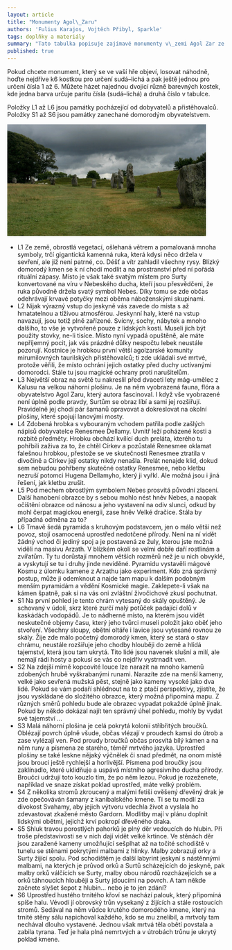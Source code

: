 ```yaml
---
layout: article
title: "Monumenty Agol\_Zaru"
authors: 'Fulius Karajos, Vojtěch Přibyl, Sparkle'
tags: doplňky a materiály
summary: "Tato tabulka popisuje zajímavé monumenty v\_ze­mi Agol Zar ze světa Neviditelné knihy. Půjdou však snadno převzít i do jiných fantasy krajin."
published: true
---
```


Pokud chcete monument, který se ve vaší hře objeví, losovat náhodně, hoďte nejdříve k6 kostkou pro určení sudá–lichá a pak ještě jednou pro určení čísla 1 až 6. Můžete házet najednou dvojicí různě barevných kostek, kde jedna barva určuje paritu čísla (sudá–lichá) a druhá číslo v tabulce.

Položky L1 až L6 jsou památky pocházející od dobyvatelů a přistěhovalců. Položky S1 až S6 jsou památky zanechané domorodým obyvatelstvem.

![](stone-67797-960-720-opt.jpg)

- L1 Ze země, obrostlá vegetací, ošlehaná větrem a pomalovaná mnoha symboly, trčí gigantická kamenná ruka, která kdysi něco držela v sevření, ale již není patrné, co. Déšť a vítr zahladil všechny rysy. Blízký domorodý kmen se k ní chodí modlit a na prostranství před ní pořádá rituální zápasy. Místo je však také svatým místem pro Surty konvertované na víru v Nebeského ducha, kteří jsou přesvědčeni, že ruka původně držela svatý symbol Nebes. Díky tomu se zde občas odehrávají krvavé potyčky mezi oběma náboženskými skupinami.
- L2 Nijak výrazný vstup do jeskyně vás zavede do místa s až hmatatelnou a tíživou atmosférou. Jeskynní haly, které na vstup navazují, jsou totiž plně zařízené. Svícny, sochy, nábytek a mnoho dalšího, to vše je vytvořené pouze z lidských kostí. Museli jich být použity stovky, ne-li tisíce. Místo nyní vypadá opuštěně, ale máte nepříjemný pocit, jak vás prázdné důlky nespočtu lebek neustále pozorují. Kostnice je hrobkou první větší agolzarské komunity mírumilovných taurilských přistěhovalců; ti zde ukládali své mrtvé, protože věřili, že místo ochrání jejich ostatky před duchy uctívanými domorodci. Stále tu jsou magické ochrany proti narušitelům.
- L3 Největší obraz na světě tu nakreslil před dvaceti lety mág-umělec z Kalusu na velkou náhorní plošinu. Je na něm vyobrazená fauna, flóra a obyvatelstvo Agol Zaru, který autora fascinoval. I když vše vyobrazené není úplně podle pravdy, Surtům se obraz líbí a sami jej rozšiřují. Pravidelně jej chodí pár šamanů opravovat a dokreslovat na okolní plošiny, které spojují lanovými mosty.
- L4 Zdobená hrobka s vybouraným vchodem patřila podle zašlých nápisů dobyvatelce Renesmee Dellamy. Uvnitř leží poházené kosti a rozbité předměty. Hrobku obchází kvílící duch preláta, kterého tu pohřbili zaživa za to, že chtěl Církev a pozůstalé Renesmee oklamat falešnou hrobkou, přestože se ve skutečnosti Renesmee ztratila v divočině a Církev její ostatky nikdy nenašla. Prelát nenajde klid, dokud sem nebudou pohřbeny skutečné ostatky Renesmee, nebo kletbu nezruší potomci Hugena Dellamyho, který ji vy­řkl. Ale možná jsou i jiná řešení, jak kletbu zrušit.
- L5 Pod mechem obrostlým symbolem Nebes prosvítá původní zlacení. Další hanobení obrazce by s sebou mohlo nést hněv Nebes, a naopak očištění obrazce od nánosu a jeho vystavení na odiv slunci, odkud by mohl čerpat magickou energii, zase hněv Velké dračice. Stála by případná odměna za to?
- L6 Tmavě šedá pyramida s kruhovým podstavcem, jen o málo větší než povoz, stojí osamocená uprostřed nedotčené přírody. Není na ní vidět žádný vchod či jediný spoj a je postavená ze žuly, kterou jste možná viděli na masivu Arzath. V blízkém okolí se velmi dobře daří rostlinám a zvířatům. Ty tu dorůstají mnohem větších rozměrů než je u nich obvyklé, a vyskytují se tu i druhy jinde neviděné. Pyramidu vystavěli mágové Kosmu z úlomku kamene z Arzathu jako experiment. Kdo zná správný postup, může ji odemknout a najde tam mapu k dalším podobným menším pyramidám a vědění Kosmické magie. Zaklepete-li však na kámen špatně, pak si na vás oni zvláštní živočichové zkusí pochutnat.
- S1 Na první pohled je tento chrám vytesaný do skály opuštěný. Je schovaný v údolí, skrz které zurčí malý potůček padající dolů v kaskádách vodopádů. Je to nádherné místo, na kterém jsou vidět neskutečné objemy času, který jeho tvůrci museli položit jako oběť jeho stvoření. Všechny sloupy, obětní oltáře i lavice jsou vytesané rovnou ze skály. Žije zde málo početný domorodý kmen, který se stará o stav chrámu, neustále rozšiřuje jeho chodby hlouběji do země a hlídá tajemství, která jsou tam ukrytá. Tito lidé jsou navenek slušní a milí, ale nemají rádi hosty a pokusí se vás co nejdřív vystrnadit ven.
- S2 Na zdejší mírně kopcovité louce lze narazit na mnoho kamenů zdobených hrubě vyškrabanými runami. Narazíte zde na menší kameny, velké jako sevřená mužská pěst, stejně jako kameny vysoké jako dva lidé. Pokud se vám podaří shlédnout na to z ptačí perspektivy, zjistíte, že jsou vyskládané do složitého obrazce, který možná připomíná mapu. Z různých směrů pohledu bude ale obrazec vypadat pokaždé úplně jinak. Pokud by někdo dokázal najít ten správný úhel pohledu, mohly by vydat své tajemství …
- S3 Malá náhorní plošina je celá pokrytá kolonií stříbřitých broučků. Oblézají povrch úplně všude, občas vlézají v proudech kamsi do útrob a zase vylézají ven. Pod proudy broučků občas prosvítá bílý kámen a na něm runy a písmena ze starého, téměř mrtvého jazyka. Uprostřed plošiny se také leskne nějaký výčnělek či snad předmět, na onom místě jsou brouci ještě rychlejší a horlivější. Písmena pod broučky jsou zaklínadlo, které uklidňuje a uspává místního agresivního ducha přírody. Broučci udržují toto kouzlo tím, že po něm lezou. Pokud je rozeženete, například ve snaze získat poklad uprostřed, máte velký problém.
- S4 Z několika stromů zkroucený a malými fetiši ověšený dřevěný drak je zde opečováván šamany z kanibalského kmene. Ti se tu modlí za divokost Svahamy, aby jejich výtvoru vdechla život a vyslala ho zdevastovat zkažené město Gardorn. Modlitby mají v plánu doplnit lidskými obětmi, jejichž krví pokropí dřevěného draka.
- S5 Shluk travou porostlých pahorků je plný děr vedoucích do hlubin. Při troše představivosti se v nich dají vidět velké krtince. Ve stěnách děr jsou zaražené kameny umožňující sešplhat až na točité schodiště v tunelu se stěnami pokrytými malbami z hlinky. Malby zobrazují orky a Surty žijící spolu. Pod schodištěm je další labyrint jeskyní s nástěnnými malbami, na kterých je průvod orků a Surtů scházejících do jeskyně, pak malby orků válčících se Surty, malby obou národů rozcházejících se a orků táhnoucích hlouběji a Surty jdoucími na povrch. A tam někde začnete slyšet šepot z hlubin… nebo je to jen zdání?
- S6 Uprostřed hustého trnitého křoví se nachází palouk, který připomíná spíše halu. Vévodí jí obrovský trůn vysekaný z žijících a stále rostoucích stromů. Sedával na něm vůdce krutého domorodého kmene, který na trnité stěny sálu napichoval každého, kdo se mu znelíbil, a mrtvoly tam nechával dlouho vystavené. Jednou však mrtvá těla obětí povstala a zabila tyrana. Teď je hala plná nemrtvých a v útrobách trůnu je ukrytý poklad kmene.
